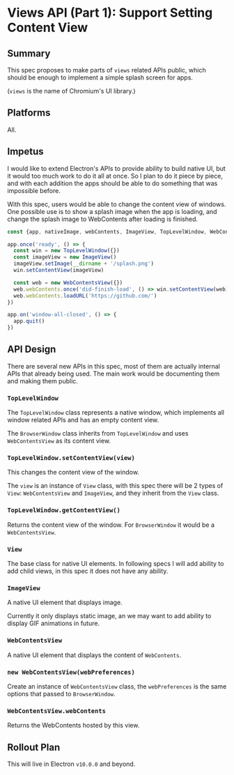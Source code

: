 # Views API (Part 1): Support Setting Content View

## Summary

This spec proposes to make parts of `views` related APIs public, which should be
enough to implement a simple splash screen for apps.

(`views` is the name of Chromium's UI library.)

## Platforms

All.

## Impetus

I would like to extend Electron's APIs to provide ability to build native UI,
but it would too much work to do it all at once. So I plan to do it piece by
piece, and with each addition the apps should be able to do something that was
impossible before.

With this spec, users would be able to change the content view of windows. One
possible use is to show a splash image when the app is loading, and change the
splash image to WebContents after loading is finished.

```js
const {app, nativeImage, webContents, ImageView, TopLevelWindow, WebContentsView} = require('electron')

app.once('ready', () => {
  const win = new TopLevelWindow({})
  const imageView = new ImageView()
  imageView.setImage(__dirname + '/splash.png')
  win.setContentView(imageView)

  const web = new WebContentsView({})
  web.webContents.once('did-finish-load', () => win.setContentView(web))
  web.webContents.loadURL('https://github.com/')
})

app.on('window-all-closed', () => {
  app.quit()
})
```

## API Design

There are several new APIs in this spec, most of them are actually internal
APIs that already being used. The main work would be documenting them and making
them public.

### `TopLevelWindow`

The `TopLevelWindow` class represents a native window, which implements all
window related APIs and has an empty content view.

The `BrowserWindow` class inherits from `TopLevelWindow` and uses
`WebContentsView` as its content view.

### `TopLevelWindow.setContentView(view)`

This changes the content view of the window.

The `view` is an instance of `View` class, with this spec there will be 2 types
of `View`: `WebContentsView` and `ImageView`, and they inherit from the `View`
class.

### `TopLevelWindow.getContentView()`

Returns the content view of the window. For `BrowserWindow` it would be a
`WebContentsView`.

### `View`

The base class for native UI elements. In following specs I will add ability to
add child views, in this spec it does not have any ability.

### `ImageView`

A native UI element that displays image.

Currently it only displays static image, an we may want to add ability to
display GIF animations in future.

### `WebContentsView`

A native UI element that displays the content of `WebContents`.

### `new WebContentsView(webPreferences)`

Create an instance of `WebContentsView` class, the `webPreferences` is the same
options that passed to `BrowserWindow`.

### `WebContentsView.webContents`

Returns the WebContents hosted by this view.

## Rollout Plan

This will live in Electron `v10.0.0` and beyond.
